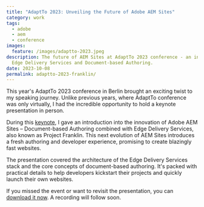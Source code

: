 ```yaml
---
title: "AdaptTo 2023: Unveiling the Future of Adobe AEM Sites"
category: work
tags:
  - adobe
  - aem
  - conference
images:
  feature: /images/adaptto-2023.jpeg
description: The future of AEM Sites at AdaptTo 2023 conference - an intro into
  Edge Delivery Services and Document-based Authoring.
date: 2023-10-08
permalink: adaptto-2023-franklin/
---
```

This year's AdaptTo 2023 conference in Berlin brought an exciting twist to my speaking journey. Unlike previous years, where AdaptTo conference was only virtually, I had the incredible opportunity to hold a keynote presentation in person.

During this [keynote](https://adapt.to/2023/schedule/edge-delivery-services-getting-started-with-document-based-authoring), I gave an introduction into the innovation of Adobe AEM Sites – Document-based Authoring combined with Edge Delivery Services, also known as Project Franklin. This next evolution of AEM Sites introduces a fresh authoring and developer experience, promising to create blazingly fast websites.

The presentation covered the architecture of the Edge Delivery Services stack and the core concepts of document-based authoring. It's packed with practical details to help developers kickstart their projects and quickly launch their own websites.

If you missed the event or want to revisit the presentation, you can [download it now](https://adapt.to/2023/presentations/adaptto-2023-edge-delivery-services-getting-started-with-document-based-authoring-markus-haack.pdf). A recording will follow soon.